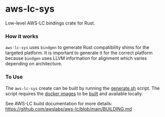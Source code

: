 aws-lc-sys
============

Low-level AWS-LC bindings crate for Rust.

### How it works
`aws-lc-sys` uses `bindgen` to generate Rust compatibility shims for the targeted platform. It is important to generate it for the correct platform because `bindgen` uses LLVM information for alignment which varies depending on architecture.

### To Use
The `aws-lc-sys` create can be built by running the [generate.sh](./generate/generate.sh) script. 
The script requires the [docker images](../../tests/ci/docker_images/rust) to 
be [built](../../tests/ci/docker_images/rust/build_images.sh) and available locally.

See AWS-LC build documentation for more details: https://github.com/awslabs/aws-lc/blob/main/BUILDING.md
